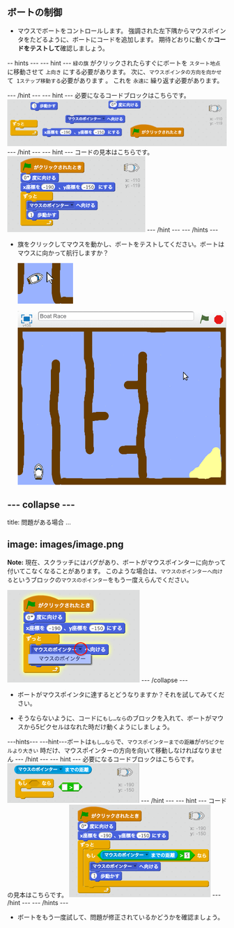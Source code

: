 ## ボートの制御

+ マウスでボートをコントロールします。 強調された左下隅からマウスポインタをたどるように、ボートにコードを追加します。 期待どおりに動くか**コードをテストして**確認しましょう。

-- hints \--- \--- hint \--- `緑の旗` がクリックされたらすぐにボートを `スタート地点` に移動させて `上向き` にする必要があります。 次に、`マウスポインタの方向を向かせ`て` 1ステップ移動する`必要があります 。 これを `永遠に` 繰り返す必要があります。

\--- /hint \--- \--- hint \--- 必要になるコードブロックはこちらです。 ![screenshot](images/boat-move-blocks.png) \--- /hint \--- \--- hint \--- コードの見本はこちらです。 ![screenshot](images/boat-move-code.png) \--- /hint \--- \--- /hints \---

+ 旗をクリックしてマウスを動かし、ボートをテストしてください。ボートはマウスに向かって航行しますか？
    
    ![screenshot](images/boat-mouse.png)
    
    ![screenshot](images/boat-pointer-test-anim.gif)

## \--- collapse \---

title: 問題がある場合 ...

## image: images/image.png

**Note:** 現在、スクラッチにはバグがあり、ボートがマウスポインターに向かって付いてこなくなることがあります。 このような場合は、`マウスのポインターへ向ける`というブロックの`マウスのポインター`をもう一度えらんでください。

![screenshot](images/boat-bug.png) \--- /collapse \---

+ ボートがマウスポインタに達するとどうなりますか？それを試してみてください。

+ そうならないように、コードに`もし…なら`のブロックを入れて、ボートがマウスから5ピクセルはなれた時だけ動くようにしましょう。

\---hints\--- \---hint\---ボートは`もし…なら`で、`マウスポインターまでの距離`が`が5ピクセルより大きい` 時だけ、マウスポインターの方向を向いて移動しなければなりません \--- /hint \--- \--- hint \--- 必要になるコードブロックはこちらです。 ![screenshot](images/boat-pointer-blocks.png) \--- /hint \--- \--- hint \--- コードの見本はこちらです。 ![screenshot](images/boat-pointer-code.png) \--- /hint \--- \--- /hints \---

+ ボートをもう一度試して、問題が修正されているかどうかを確認ましょう。